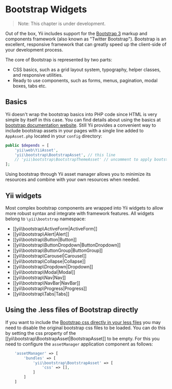 Bootstrap Widgets
=================

> Note: This chapter is under development.

Out of the box, Yii includes support for the [Bootstrap 3](http://getbootstrap.com/) markup and components framework (also known as "Twitter Bootstrap"). Bootstrap is an excellent, responsive framework that can greatly speed up the client-side of your development process.

The core of Bootstrap is represented by two parts:

- CSS basics, such as a grid layout system, typography, helper classes, and responsive utilities.
- Ready to use components, such as forms, menus, pagination, modal boxes, tabs etc.

Basics
------

Yii doesn't wrap the bootstrap basics into PHP code since HTML is very simple by itself in this case. You can find details
about using the basics at [bootstrap documentation website](http://getbootstrap.com/css/). Still Yii provides a
convenient way to include bootstrap assets in your pages with a single line added to `AppAsset.php` located in your
`config` directory:

```php
public $depends = [
    'yii\web\YiiAsset',
    'yii\bootstrap\BootstrapAsset', // this line
    // 'yii\bootstrap\BootstrapThemeAsset' // uncomment to apply bootstrap 2 style to bootstrap 3
];
```

Using bootstrap through Yii asset manager allows you to minimize its resources and combine with your own resources when
needed.

Yii widgets
-----------

Most complex bootstrap components are wrapped into Yii widgets to allow more robust syntax and integrate with
framework features. All widgets belong to `\yii\bootstrap` namespace:

- [[yii\bootstrap\ActiveForm|ActiveForm]]
- [[yii\bootstrap\Alert|Alert]]
- [[yii\bootstrap\Button|Button]]
- [[yii\bootstrap\ButtonDropdown|ButtonDropdown]]
- [[yii\bootstrap\ButtonGroup|ButtonGroup]]
- [[yii\bootstrap\Carousel|Carousel]]
- [[yii\bootstrap\Collapse|Collapse]]
- [[yii\bootstrap\Dropdown|Dropdown]]
- [[yii\bootstrap\Modal|Modal]]
- [[yii\bootstrap\Nav|Nav]]
- [[yii\bootstrap\NavBar|NavBar]]
- [[yii\bootstrap\Progress|Progress]]
- [[yii\bootstrap\Tabs|Tabs]]


Using the .less files of Bootstrap directly
-------------------------------------------

If you want to include the [Bootstrap css directly in your less files](http://getbootstrap.com/getting-started/#customizing)
you may need to disable the original bootstrap css files to be loaded.
You can do this by setting the css property of the [[yii\bootstrap\BootstrapAsset|BootstrapAsset]] to be empty.
For this you need to configure the `assetManager` application component as follows:

```php
    'assetManager' => [
        'bundles' => [
            'yii\bootstrap\BootstrapAsset' => [
                'css' => [],
            ]
        ]
    ]
```
